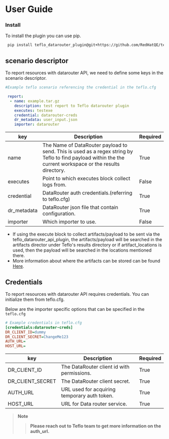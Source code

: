 # User Guide

### Install
To install the plugin you can use pip. 
```bash
 pip install teflo_datarouter_plugin@git+https://github.com/RedHatQE/teflo_datarouter_api_plugin.git@<tagged_branch>
```

## scenario descriptor
To report resources with datarouter API, we need to define some keys in the scenario descriptor.

  ```yaml
  #Example teflo scenario referencing the credential in the teflo.cfg
  
   report:
    - name: example.tar.gz
      description: test report to Teflo datarouter plugin
      executes: testexe
      credential: datarouter-creds
      dr_metadata: user_input.json
      importer: datarouter

  ```    


|key| Description | Required|
|  ---  |   ----  | ---  |
|name|The Name of DataRouter payload to send. This is used as a regex string by Teflo to find payload within the the current workspace or the results directory.| True|
|executes|Point to which executes block collect logs from.| False|
|credential|DataRouter auth credentials.(referring to teflo.cfg)| True|
|dr_metadata|DataRouter json file that contain configuration.| True|
|importer|Which importer to use.| False|

  * If using the execute block to collect artifacts/payload to be sent via the teflo_datarouter_api_plugin, the artifacts/payload will be searched in the artifacts director under Teflo's results directory or if artifact_locations is used, then the payload will be searched in the locations mentioned there.
  * More information about where the artifacts can be stored can be found [Here](https://teflo.readthedocs.io/en/latest/users/definitions/report.html#finding-the-right-artifacts).

## Credentials
To report resources with datarouter API requires credentials. You can initialize them from teflo.cfg.

Below are the importer specific options that can be specified in the `teflo.cfg` 

```ini
# Example credentials in teflo.cfg
[credentials:datarouter-creds]
DR_CLIENT_ID=dummy
DR_CLIENT_SECRET=ChangeMe123
AUTH_URL=
HOST_URL=
  ```

|key| Description | Required|
|  ---  |   ----  | ---  |
|DR_CLIENT_ID|The DataRouter client id with permissions.| True|
|DR_CLIENT_SECRET|The DataRouter client secret.| True|
|AUTH_URL|URL used for acquiring temporary auth token.| True|
|HOST_URL|URL for Data router service.| True|

> **Note**  
>  > **Please reach out to Teflo team to get more information on the auth_url.**
